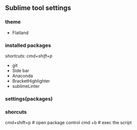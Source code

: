 ## Sublime tool settings

### theme
* Flatland

### installed packages
*shortcuts: cmd+shift+p*
* git
* Side bar
* Anaconda
* BracketHighlighter
* sublimeLinter
### settings(packages)

### shorcuts
cmd+shift+p # open package control
cmd +b  # exec the script
